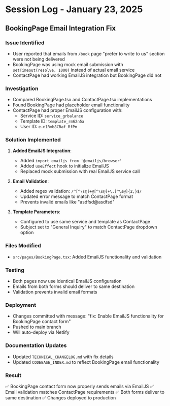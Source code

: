 # Session Log - January 23, 2025

## BookingPage Email Integration Fix

### Issue Identified
- User reported that emails from `/book` page "prefer to write to us" section were not being delivered
- BookingPage was using mock email submission with `setTimeout(resolve, 1000)` instead of actual email service
- ContactPage had working EmailJS integration but BookingPage did not

### Investigation
- Compared BookingPage.tsx and ContactPage.tsx implementations
- Found BookingPage had placeholder email functionality
- ContactPage had proper EmailJS configuration with:
  - Service ID: `service_grbalance`
  - Template ID: `template_rm62n5a`
  - User ID: `e-n1Rxb8CRaf_RfPm`

### Solution Implemented
1. **Added EmailJS Integration**:
   - Added `import emailjs from '@emailjs/browser'`
   - Added `useEffect` hook to initialize EmailJS
   - Replaced mock submission with real EmailJS service call

2. **Email Validation**:
   - Added regex validation: `/^[^\s@]+@[^\s@]+\.[^\s@]{2,}$/`
   - Updated error message to match ContactPage format
   - Prevents invalid emails like "asdfsd@asdfsd"

3. **Template Parameters**:
   - Configured to use same service and template as ContactPage
   - Subject set to "General Inquiry" to match ContactPage dropdown option

### Files Modified
- `src/pages/BookingPage.tsx`: Added EmailJS functionality and validation

### Testing
- Both pages now use identical EmailJS configuration
- Emails from both forms should deliver to same destination
- Validation prevents invalid email formats

### Deployment
- Changes committed with message: "fix: Enable EmailJS functionality for BookingPage contact form"
- Pushed to main branch
- Will auto-deploy via Netlify

### Documentation Updates
- Updated `TECHNICAL_CHANGELOG.md` with fix details
- Updated `CODEBASE_INDEX.md` to reflect BookingPage email functionality

### Result
✅ BookingPage contact form now properly sends emails via EmailJS
✅ Email validation matches ContactPage requirements
✅ Both forms deliver to same destination
✅ Changes deployed to production